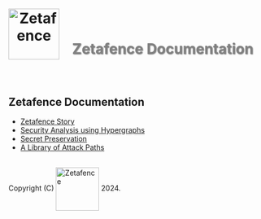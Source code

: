 <h1 align="center">
    <img align="left" width="100" height="100" src="https://www.google.com/photos/about/static/images/ui/logo-photos.png" alt="Zetafence"/>
    <br />
    <p style="color: #808080; text-shadow: 1px 1px 2px rgba(0, 0, 0, 0.5);">
    Zetafence Documentation
    </p>
</h1>

<br/>

## Zetafence Documentation

- [Zetafence Story](conception.md)
- [Security Analysis using Hypergraphs](hypergraphs-in-security.md)
- [Secret Preservation](secrets.md)
- [A Library of Attack Paths](attack-paths.md)

<br/>Copyright (C)
    <a href="https://zetafence.com">
    <img align="center" width="85" src="https://img.shields.io/badge/Zetafence-8A2BE2" alt="Zetafence"/></a>
2024.
